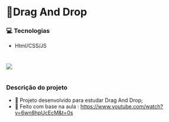 # 📌Drag And Drop

### 💻 Tecnologias

- Html/CSS/JS

#

![](https://i.ibb.co/z8xprSq/ezgif-com-video-to-gif.gif)

#

### Descrição do projeto

- 📙 Projeto desenvolvido para estudar Drag And Drop;
- 🚀 Feito com base na aula : https://www.youtube.com/watch?v=6wn8hpUcEcM&t=0s 
